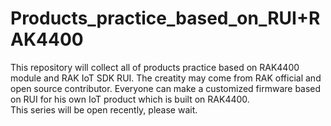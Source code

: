 # Products_practice_based_on_RUI+RAK4400
This repository will collect all of products practice based on RAK4400 module and RAK IoT SDK RUI. The creatity may come from RAK official and open source contributor. Everyone can make a customized firmware based on RUI for his own IoT product which is built on RAK4400.   
This series will be open recently, please wait.  